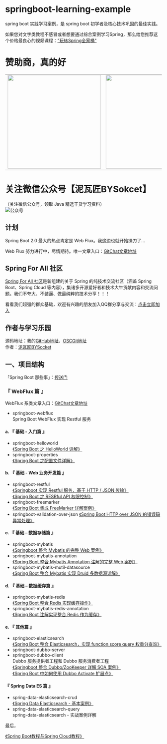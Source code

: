 # springboot-learning-example
spring boot 实践学习案例，是 spring boot 初学者及核心技术巩固的最佳实践。

如果您对文字类教程不感冒或者想要通过综合案例学习Spring，那么给您推荐这个价格最良心的视频课程：["玩转Spring全家桶"](https://time.geekbang.org/course/intro/156?code=zqaEuXYpWbKaPeBaJc8GVoYCUHvoGhTlQQ7QZYoWWdI%3D&utm_term=SPoster)
# 赞助商，真的好
<table>
      <tbody>
            <tr>
          <td align="center" valign="middle">
            <a href="https://e.coding.net/?utm_source=JeffLi" target="_blank">
              <img width="300" src="https://github.com/dyc87112/SpringBoot-Learning/blob/master/sponsor/git-springboot-sponsor-1-500X166.jpg?raw=true">
            </a>
          </td>
          <td align="center" valign="middle">
            <a href="https://www.aliyun.com/acts/product-section-2019/new-users?userCode=6fxp5l2j" target="_blank">
              <img width="300" src="https://github.com/dyc87112/SpringBoot-Learning/blob/master/sponsor/git-springboot-sponsor-2-300x100.jpg?raw=true">
            </a>
          </td>     
        </tr>
      </tbody>
      
</table>

# 关注微信公众号【泥瓦匠BYSokcet】<br>
（关注微信公众号，领取 Java 精选干货学习资料）<br>
![公众号](http://www.bysocket.com/wp-content/uploads/2017/01/qrcode_for_gh_cd421e7eb7d6_430.jpg)

## 计划
Spring Boot 2.0 最大的热点肯定是 Web Flux。我这边也就开始操刀了...

Web Flux 努力进行中，尽情期待。唯一文章入口：[GitChat文章地址](http://gitbook.cn/gitchat/author/58968d35f2b669527d7a7c57 "gitchat")

## Spring For All 社区
[Spring For All 社区](http://www.spring4all.com/ "spring4all")是新组建的关于 Spring 的纯技术交流社区（涵盖 Spring Boot、Spring Cloud 等内容），集诸多开源爱好者和技术大牛贡献内容和交流问题。我们不夸大、不装逼、做最纯粹的技术分享！！！

看看我们超强的群众基础，欢迎有兴趣的朋友加入QQ群分享与交流：[点击立即加入](http://www.spring4all.com/about "about")

## 作者与学习乐园
源码地址：我的[GitHub地址](https://github.com/JeffLi1993 "GitHub")、[OSCGit地址](https://git.oschina.net/jeff1993/springboot-learning-example "OSCGit")<br>
作者：[泥瓦匠BYSocket](http://www.bysocket.com/ "泥瓦匠BYSocket")<br>


## 一、项目结构
「Spring Boot 那些事」：[传送门](http://www.bysocket.com/?page_id=1639 "Spring Boot 那些事")<br>

###  『 WebFlux 篇 』

WebFlux 系类文章入口：[GitChat文章地址](http://gitbook.cn/gitchat/author/58968d35f2b669527d7a7c57 "gitchat")

- springboot-webflux <br>
Spring Boot WebFlux 实现 Restful 服务


#### a. 『 基础 - 入门篇 』
- springboot-helloworld<br>
 [《Spring Boot 之 HelloWorld 详解》](http://www.bysocket.com/?p=1124 "Spring Boot 之 HelloWorld详解")<br>
- springboot-properties <br>
 [《Spring Boot 之配置文件详解》](http://www.bysocket.com/?p=1786 "Spring Boot 之配置文件详解")<br>

#### b. 『 基础 - Web 业务开发篇 』
- springboot-restful <br>
 [《Springboot 实现 Restful 服务，基于 HTTP / JSON 传输》](http://www.bysocket.com/?p=1627 "Springboot 实现 Restful 服务，基于 HTTP / JSON 传输")<br>
 [《Spring Boot 之 RESRful API 权限控制》](http://www.bysocket.com/?p=1080 "Spring Boot 之 RESRful API 权限控制")<br>
- springboot-freemarker <br>
[《Spring Boot 集成 FreeMarker 详解案例》](http://www.bysocket.com/?p=1666 "Spring Boot 集成 FreeMarker 详解案例")<br>
- springboot-validation-over-json
[《Spring Boot HTTP over JSON 的错误码异常处理》](http://www.bysocket.com/?p=1692 "Spring Boot HTTP over JSON 的错误码异常处理")<br>


#### c. 『 基础 – 数据存储篇 』
- springboot-mybatis <br>
 [《Springboot 整合 Mybatis 的完整 Web 案例》](http://www.bysocket.com/?p=1610 "Springboot 整合 Mybatis 的完整 Web 案例")<br>
- springboot-mybatis-annotation <br>
 [《Spring Boot 整合 Mybatis Annotation 注解的完整 Web 案例》](http://www.bysocket.com/?p=1811 "Spring Boot 整合 Mybatis Annotation 注解的完整 Web 案例")<br>
- springboot-mybatis-mutil-datasource <br>
 [《Spring Boot 整合 Mybatis 实现 Druid 多数据源详解》](http://www.bysocket.com/?p=1712 "Spring Boot 整合 Mybatis 实现 Druid 多数据源详解")<br>


#### d. 『 基础 – 数据缓存篇 』
- springboot-mybatis-redis <br>
 [《Spring Boot 整合 Redis 实现缓存操作》](http://www.bysocket.com/?p=1756 "Spring Boot 整合 Mybatis 实现 Druid 多数据源详解")<br>
- springboot-mybatis-redis-annotation <br>
 [《Spring Boot 注解实现整合 Redis 作为缓存》](http://www.bysocket.com/?p=1756 "Spring Boot 整合 Mybatis 实现 Druid 多数据源详解")<br>

#### e. 『 其他篇 』
- springboot-elasticsearch <br>
 [《Spring Boot 整合 Elasticsearch，实现 function score query 权重分查询》](http://www.bysocket.com/?p=1829 "Spring Boot 整合 Elasticsearch，实现 function score query 权重分查询")<br>
- springboot-dubbo-server <br>
- springboot-dubbo-client <br>
Dubbo 服务提供者工程和 Dubbo 服务消费者工程 <br>
 [《Springboot 整合 Dubbo/ZooKeeper 详解 SOA 案例》](http://www.bysocket.com/?p=1681 "Springboot 整合 Dubbo/ZooKeeper 详解 SOA 案例")<br>
 [《Spring Boot 中如何使用 Dubbo Activate 扩展点》](http://www.bysocket.com/?p=1782 "Spring Boot 中如何使用 Dubbo Activate 扩展点")<br>


#### 『 Spring Data ES 篇 』
- spring-data-elasticsearch-crud <br>
 [《Spring Data Elasticsearch - 基本案例》](http://spring4all.com/article/70 "Spring Data Elasticsearch - 基本案例")<br>
- spring-data-elasticsearch-query <br>
spring-data-elasticsearch - 实战案例详解

最后，<br/>

 [《Spring Boot教程与Spring Cloud教程》](https://git.oschina.net/didispace/SpringBoot-Learning "Spring Boot教程与Spring Cloud教程")<br>
